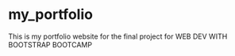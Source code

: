 # my_portfolio
This is my portfolio website for the final project for WEB DEV WITH BOOTSTRAP BOOTCAMP
